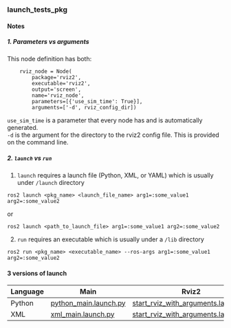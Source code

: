 ### launch_tests_pkg

#### Notes

##### 1. Parameters vs arguments

This node definition has both:
```
    rviz_node = Node(
        package='rviz2',
        executable='rviz2',
        output='screen',
        name='rviz_node',
        parameters=[{'use_sim_time': True}],
        arguments=['-d', rviz_config_dir])
```  
`use_sim_time` is a parameter that every node has and is automatically generated.  
`-d` is the argument for the directory to the rviz2 config file. This is provided on the command line.    

##### 2. `launch` vs `run`

1. `launch` requires a launch file (Python, XML, or YAML) which is usually under `/launch` directory
```
ros2 launch <pkg_name> <launch_file_name> arg1=:some_value1 arg2=:some_value2
```
or
```
ros2 launch <path_to_launch_file> arg1=:some_value1 arg2=:some_value2
```

2. `run` requires an executable which is usually under a `/lib` directory
```
ros2 run <pkg_name> <executable_name> --ros-args arg1=:some_value1 arg2=:some_value2
```

#### 3 versions of launch

| Language | Main | Rviz2 | Move robot | Exe source |
| --- | --- | --- | --- | --- |
| Python | [python_main.launch.py](launch/python_main.launch.py) | [start_rviz_with_arguments.launcy.py](launch/start_rviz_with_arguments.launcy.py) | [move_with_arguments.launch.py](launch/move_with_arguments.launch.py) | [move_robot_with_arguments.cpp](src/move_robot_with_arguments.cpp) |
| XML | [xml_main.launch.py](launch/xml_main.launch.py) | [start_rviz_with_arguments.launcy.py](launch/start_rviz_with_arguments.launcy.py) | [move_with_arguments.launch.xml](launch/move_with_arguments.launch.xml) | [move_robot_with_params.cpp](src/move_robot_with_params.cpp) |
